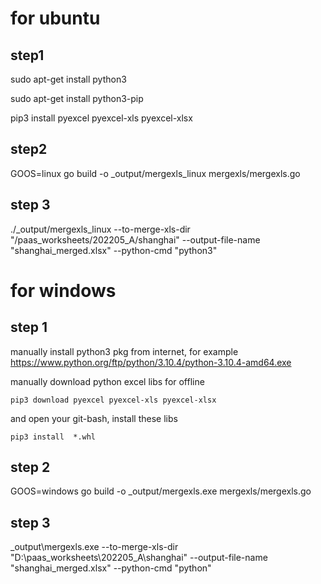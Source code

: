 # for ubuntu
## step1
sudo apt-get install python3

sudo apt-get install python3-pip

pip3 install pyexcel pyexcel-xls pyexcel-xlsx

## step2
GOOS=linux go build -o _output/mergexls_linux mergexls/mergexls.go

## step 3
./_output/mergexls_linux  --to-merge-xls-dir "/paas_worksheets/202205_A/shanghai" --output-file-name "shanghai_merged.xlsx"  --python-cmd "python3"

# for windows
## step 1
manually install python3 pkg from internet,  for example https://www.python.org/ftp/python/3.10.4/python-3.10.4-amd64.exe

manually download python excel libs for offline

```pip3 download pyexcel pyexcel-xls pyexcel-xlsx```

and open your git-bash,  install these libs

```pip3 install  *.whl```

## step 2
GOOS=windows go build -o _output/mergexls.exe mergexls/mergexls.go

## step 3
_output\mergexls.exe  --to-merge-xls-dir "D:\paas_worksheets\202205_A\shanghai" --output-file-name "shanghai_merged.xlsx"  --python-cmd "python"
